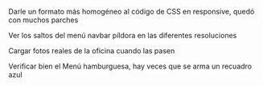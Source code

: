 Darle un formato más homogéneo al código de CSS en responsive, quedó con muchos parches

Ver los saltos del menú navbar píldora en las diferentes resoluciones

Cargar fotos reales de la oficina cuando las pasen

Verificar bien el Menú hamburguesa, hay veces que se arma un recuadro azul





